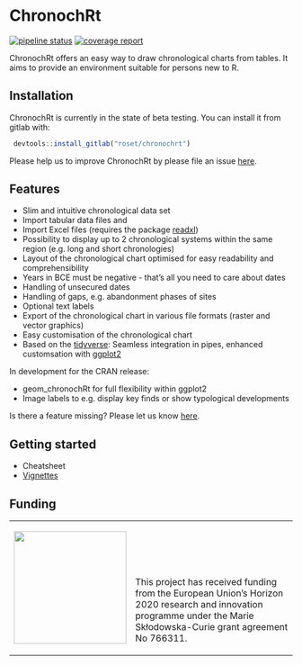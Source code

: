 
<!-- README.md is generated from README.Rmd. Please edit that file -->

# ChronochRt

<!-- badges: start -->

[![pipeline
status](https://gitlab.com/roset/chronochrt/badges/master/pipeline.svg)](https://gitlab.com/roset/chronochrt/-/commits/master)
[![coverage
report](https://gitlab.com/roset/chronochrt/badges/master/coverage.svg)](https://gitlab.com/roset/chronochrt/-/commits/master)
<!-- badges: end -->

ChronochRt offers an easy way to draw chronological charts from tables.
It aims to provide an environment suitable for persons new to R.

## Installation

ChronochRt is currently in the state of beta testing. You can install it
from gitlab with:

``` r
 devtools::install_gitlab("roset/chronochrt")
```

Please help us to improve ChronochRt by please file an issue
[here](https://gitlab.com/roset/chronochrt/issues).

## Features

  - Slim and intuitive chronological data set
  - Import tabular data files and
  - Import Excel files (requires the package
    [readxl](https://readxl.tidyverse.org/))
  - Possibility to display up to 2 chronological systems within the same
    region (e.g. long and short chronologies)
  - Layout of the chronological chart optimised for easy readability and
    comprehensibility
  - Years in BCE must be negative - that’s all you need to care about
    dates
  - Handling of unsecured dates
  - Handling of gaps, e.g. abandonment phases of sites
  - Optional text labels
  - Export of the chronological chart in various file formats (raster
    and vector graphics)
  - Easy customisation of the chronological chart
  - Based on the [tidyverse](https://www.tidyverse.org/): Seamless
    integration in pipes, enhanced customsation with
    [ggplot2](https://ggplot2.tidyverse.org/)

In development for the CRAN release:

  - geom\_chronochRt for full flexibility within ggplot2
  - Image labels to e.g. display key finds or show typological
    developments

Is there a feature missing? Please let us know
[here](https://gitlab.com/roset/chronochrt/issues).

## Getting started

  - Cheatsheet
  - [Vignettes](https://gitlab.com/roset/chronochrt/-/tree/master/vignettes)

## Funding

<table width="100%" cellspacing="0" cellpadding="0" border="0">

<tbody>

<tr>

<td valign="bottom">

<img src="https://europa.eu/european-union/sites/europaeu/files/docs/body/flag_yellow_low.jpg"  width="200"><br>

</td>

<td valign="bottom" halign="left">

This project has received funding from the European Union’s Horizon 2020
research and innovation programme under the Marie Skłodowska-Curie grant
agreement No 766311.<br>

</td>

</tr>

</tbody>

</table>
